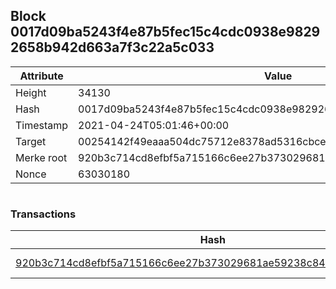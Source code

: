 ## Block 0017d09ba5243f4e87b5fec15c4cdc0938e98292658b942d663a7f3c22a5c033

Attribute | Value
--- | ---
Height | 34130
Hash | 0017d09ba5243f4e87b5fec15c4cdc0938e98292658b942d663a7f3c22a5c033
Timestamp | 2021-04-24T05:01:46+00:00
Target | 00254142f49eaaa504dc75712e8378ad5316cbcead634704b3734b6271167cc4
Merke root | 920b3c714cd8efbf5a715166c6ee27b373029681ae59238c847de1b78bdc096f
Nonce | 63030180

```

```

### Transactions

Hash | Amount
--- | ---
[920b3c714cd8efbf5a715166c6ee27b373029681ae59238c847de1b78bdc096f](920b3c714cd8efbf5a715166c6ee27b373029681ae59238c847de1b78bdc096f.md) | 10.00000000 SKEPTI 
